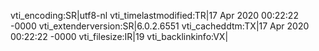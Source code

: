 vti_encoding:SR|utf8-nl
vti_timelastmodified:TR|17 Apr 2020 00:22:22 -0000
vti_extenderversion:SR|6.0.2.6551
vti_cacheddtm:TX|17 Apr 2020 00:22:22 -0000
vti_filesize:IR|19
vti_backlinkinfo:VX|
